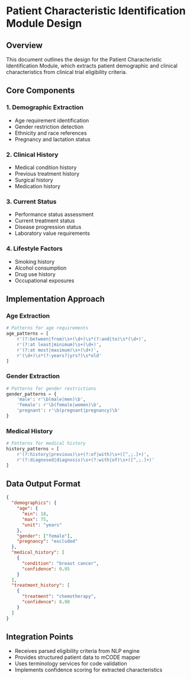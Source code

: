 # Patient Characteristic Identification Module Design

## Overview
This document outlines the design for the Patient Characteristic Identification Module, which extracts patient demographic and clinical characteristics from clinical trial eligibility criteria.

## Core Components

### 1. Demographic Extraction
- Age requirement identification
- Gender restriction detection
- Ethnicity and race references
- Pregnancy and lactation status

### 2. Clinical History
- Medical condition history
- Previous treatment history
- Surgical history
- Medication history

### 3. Current Status
- Performance status assessment
- Current treatment status
- Disease progression status
- Laboratory value requirements

### 4. Lifestyle Factors
- Smoking history
- Alcohol consumption
- Drug use history
- Occupational exposures

## Implementation Approach

### Age Extraction
```python
# Patterns for age requirements
age_patterns = [
    r'(?:between|from)\s+(\d+)\s*(?:and|to)\s*(\d+)',
    r'(?:at least|minimum)\s+(\d+)',
    r'(?:at most|maximum)\s+(\d+)',
    r'(\d+)\s*(?:years?|yrs?)\s*old'
]
```

### Gender Extraction
```python
# Patterns for gender restrictions
gender_patterns = {
    'male': r'\b(male|men)\b',
    'female': r'\b(female|women)\b',
    'pregnant': r'\b(pregnant|pregnancy)\b'
}
```

### Medical History
```python
# Patterns for medical history
history_patterns = [
    r'(?:history|previous)\s+(?:of|with)\s+([^,;.]+)',
    r'(?:diagnosed|diagnosis)\s+(?:with|of)\s+([^,;.]+)'
]
```

## Data Output Format
```json
{
  "demographics": {
    "age": {
      "min": 18,
      "max": 75,
      "unit": "years"
    },
    "gender": ["female"],
    "pregnancy": "excluded"
  },
  "medical_history": [
    {
      "condition": "breast cancer",
      "confidence": 0.95
    }
  ],
  "treatment_history": [
    {
      "treatment": "chemotherapy",
      "confidence": 0.90
    }
  ]
}
```

## Integration Points
- Receives parsed eligibility criteria from NLP engine
- Provides structured patient data to mCODE mapper
- Uses terminology services for code validation
- Implements confidence scoring for extracted characteristics